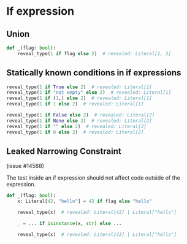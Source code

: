 # If expression

## Union

```py
def _(flag: bool):
    reveal_type(1 if flag else 2)  # revealed: Literal[1, 2]
```

## Statically known conditions in if expressions

```py
reveal_type(1 if True else 2)  # revealed: Literal[1]
reveal_type(1 if "not empty" else 2)  # revealed: Literal[1]
reveal_type(1 if (1,) else 2)  # revealed: Literal[1]
reveal_type(1 if 1 else 2)  # revealed: Literal[1]

reveal_type(1 if False else 2)  # revealed: Literal[2]
reveal_type(1 if None else 2)  # revealed: Literal[2]
reveal_type(1 if "" else 2)  # revealed: Literal[2]
reveal_type(1 if 0 else 2)  # revealed: Literal[2]
```

## Leaked Narrowing Constraint

(issue #14588)

The test inside an if expression should not affect code outside of the expression.

```py
def _(flag: bool):
    x: Literal[42, "hello"] = 42 if flag else "hello"

    reveal_type(x)  # revealed: Literal[42] | Literal["hello"]

    _ = ... if isinstance(x, str) else ...

    reveal_type(x)  # revealed: Literal[42] | Literal["hello"]
```
